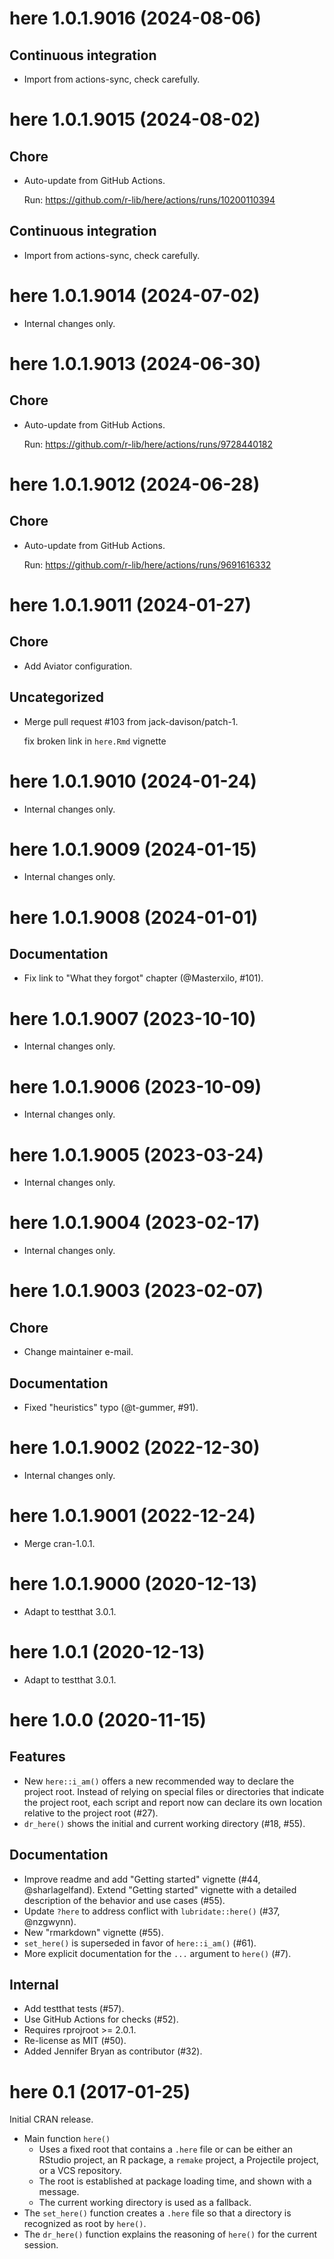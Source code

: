 <!-- NEWS.md is maintained by https://fledge.cynkra.com, contributors should not edit this file -->

# here 1.0.1.9016 (2024-08-06)

## Continuous integration

- Import from actions-sync, check carefully.


# here 1.0.1.9015 (2024-08-02)

## Chore

- Auto-update from GitHub Actions.

  Run: https://github.com/r-lib/here/actions/runs/10200110394

## Continuous integration

- Import from actions-sync, check carefully.


# here 1.0.1.9014 (2024-07-02)

- Internal changes only.


# here 1.0.1.9013 (2024-06-30)

## Chore

- Auto-update from GitHub Actions.

  Run: https://github.com/r-lib/here/actions/runs/9728440182


# here 1.0.1.9012 (2024-06-28)

## Chore

- Auto-update from GitHub Actions.

  Run: https://github.com/r-lib/here/actions/runs/9691616332


# here 1.0.1.9011 (2024-01-27)

## Chore

- Add Aviator configuration.

## Uncategorized

- Merge pull request #103 from jack-davison/patch-1.

  fix broken link in `here.Rmd` vignette


# here 1.0.1.9010 (2024-01-24)

- Internal changes only.


# here 1.0.1.9009 (2024-01-15)

- Internal changes only.


# here 1.0.1.9008 (2024-01-01)

## Documentation

- Fix link to "What they forgot" chapter (@Masterxilo, #101).


# here 1.0.1.9007 (2023-10-10)

- Internal changes only.


# here 1.0.1.9006 (2023-10-09)

- Internal changes only.


# here 1.0.1.9005 (2023-03-24)

- Internal changes only.


# here 1.0.1.9004 (2023-02-17)

- Internal changes only.


# here 1.0.1.9003 (2023-02-07)

## Chore

- Change maintainer e-mail.

## Documentation

- Fixed "heuristics" typo (@t-gummer, #91).


# here 1.0.1.9002 (2022-12-30)

- Internal changes only.


# here 1.0.1.9001 (2022-12-24)

- Merge cran-1.0.1.


# here 1.0.1.9000 (2020-12-13)

- Adapt to testthat 3.0.1.


# here 1.0.1 (2020-12-13)

- Adapt to testthat 3.0.1.


# here 1.0.0 (2020-11-15)

## Features

- New `here::i_am()` offers a new recommended way to declare the project root. Instead of relying on special files or directories that indicate the project root, each script and report now can declare its own location relative to the project root (#27).
- `dr_here()` shows the initial and current working directory (#18, #55).

## Documentation

- Improve readme and add "Getting started" vignette (#44, @sharlagelfand). Extend "Getting started" vignette with a detailed description of the behavior and use cases (#55).
- Update `?here` to address conflict with `lubridate::here()` (#37, @nzgwynn).
- New "rmarkdown" vignette (#55).
- `set_here()` is superseded in favor of `here::i_am()` (#61).
- More explicit documentation for the `...` argument to `here()` (#7).

## Internal

- Add testthat tests (#57).
- Use GitHub Actions for checks (#52).
- Requires rprojroot >= 2.0.1.
- Re-license as MIT (#50).
- Added Jennifer Bryan as contributor (#32).


# here 0.1 (2017-01-25)

Initial CRAN release.

- Main function `here()`
    - Uses a fixed root that contains a `.here` file or can be either an RStudio project, an R package, a `remake` project, a Projectile project, or a VCS repository.
    - The root is established at package loading time, and shown with a message.
    - The current working directory is used as a fallback.
- The `set_here()` function creates a `.here` file so that a directory is recognized as root by `here()`.
- The `dr_here()` function explains the reasoning of `here()` for the current session.
